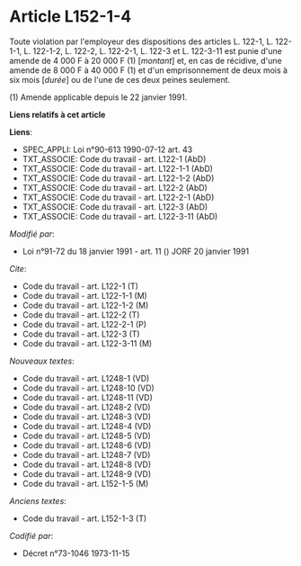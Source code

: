 # Article L152-1-4

Toute violation par l'employeur des dispositions des articles L. 122-1, L. 122-1-1, L. 122-1-2, L. 122-2, L. 122-2-1, L.
122-3 et L. 122-3-11 est punie d'une amende de 4 000 F à 20 000 F (1) [*montant*] et, en cas de récidive, d'une amende de 8
000 F à 40 000 F (1) et d'un emprisonnement de deux mois à six mois [*durée*] ou de l'une de ces deux peines seulement.

(1) Amende applicable depuis le 22 janvier 1991.

**Liens relatifs à cet article**

**Liens**:

  - SPEC_APPLI: Loi n°90-613 1990-07-12 art. 43
  - TXT_ASSOCIE: Code du travail - art. L122-1 (AbD)
  - TXT_ASSOCIE: Code du travail - art. L122-1-1 (AbD)
  - TXT_ASSOCIE: Code du travail - art. L122-1-2 (AbD)
  - TXT_ASSOCIE: Code du travail - art. L122-2 (AbD)
  - TXT_ASSOCIE: Code du travail - art. L122-2-1 (AbD)
  - TXT_ASSOCIE: Code du travail - art. L122-3 (AbD)
  - TXT_ASSOCIE: Code du travail - art. L122-3-11 (AbD)

_Modifié par_:

  - Loi n°91-72 du 18 janvier 1991 - art. 11 () JORF 20 janvier 1991

_Cite_:

  - Code du travail - art. L122-1 (T)
  - Code du travail - art. L122-1-1 (M)
  - Code du travail - art. L122-1-2 (M)
  - Code du travail - art. L122-2 (T)
  - Code du travail - art. L122-2-1 (P)
  - Code du travail - art. L122-3 (T)
  - Code du travail - art. L122-3-11 (M)

_Nouveaux textes_:

  - Code du travail - art. L1248-1 (VD)
  - Code du travail - art. L1248-10 (VD)
  - Code du travail - art. L1248-11 (VD)
  - Code du travail - art. L1248-2 (VD)
  - Code du travail - art. L1248-3 (VD)
  - Code du travail - art. L1248-4 (VD)
  - Code du travail - art. L1248-5 (VD)
  - Code du travail - art. L1248-6 (VD)
  - Code du travail - art. L1248-7 (VD)
  - Code du travail - art. L1248-8 (VD)
  - Code du travail - art. L1248-9 (VD)
  - Code du travail - art. L152-1-5 (M)

_Anciens textes_:

  - Code du travail - art. L152-1-3 (T)

_Codifié par_:

  - Décret n°73-1046 1973-11-15
